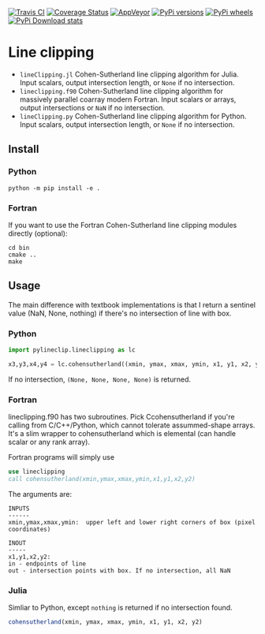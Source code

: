 [![Travis CI](https://travis-ci.org/scivision/lineclipping-python-fortran.svg?branch=master)](https://travis-ci.org/scivision/lineclipping-python-fortran)
[![Coverage Status](https://coveralls.io/repos/github/scivision/lineclipping-python-fortran/badge.svg?branch=master)](https://coveralls.io/github/scivision/lineclipping-python-fortran?branch=master)
[![AppVeyor](https://ci.appveyor.com/api/projects/status/cr0omkhjvgwcyxiy?svg=true)](https://ci.appveyor.com/project/scivision/lineclipping-python-fortran)
[![PyPi versions](https://img.shields.io/pypi/pyversions/pylineclip.svg)](https://pypi.python.org/pypi/pylineclip)
[![PyPi wheels](https://img.shields.io/pypi/format/pylineclip.svg)](https://pypi.python.org/pypi/pylineclip)
[![PyPi Download stats](http://pepy.tech/badge/pylineclip)](http://pepy.tech/project/pylineclip)

# Line clipping

-   `lineClipping.jl` Cohen-Sutherland line clipping algorithm for Julia.
    Input scalars, output intersection length, or `None` if no intersection.
-   `lineclipping.f90` Cohen-Sutherland line clipping algorithm for
    massively parallel coarray modern Fortran. Input scalars or arrays,
    output intersections or `NaN` if no intersection.
-   `lineClipping.py` Cohen-Sutherland line clipping algorithm for Python.
    Input scalars, output intersection length, or `None` if no intersection.

## Install

### Python

    python -m pip install -e .

### Fortran

If you want to use the Fortran Cohen-Sutherland line clipping modules
directly (optional):

    cd bin
    cmake ..
    make

## Usage

The main difference with textbook implementations is that I return a
sentinel value (NaN, None, nothing) if there's no intersection of line
with box.

### Python

```python
import pylineclip.lineclipping as lc

x3,y3,x4,y4 = lc.cohensutherland((xmin, ymax, xmax, ymin, x1, y1, x2, y2)
```

If no intersection, `(None, None, None, None)` is returned.

### Fortran

lineclipping.f90 has two subroutines. 
Pick Ccohensutherland if you're calling from C/C++/Python, which cannot tolerate assummed-shape arrays.
It's a slim wrapper to cohensutherland which is elemental (can handle scalar or any rank array).

Fortran programs will simply use

```fortran
use lineclipping
call cohensutherland(xmin,ymax,xmax,ymin,x1,y1,x2,y2)
```

The arguments are:

    INPUTS
    ------
    xmin,ymax,xmax,ymin:  upper left and lower right corners of box (pixel coordinates)

    INOUT
    -----
    x1,y1,x2,y2: 
    in - endpoints of line
    out - intersection points with box. If no intersection, all NaN

### Julia

Simliar to Python, except `nothing` is returned if no intersection
found.

```julia
cohensutherland(xmin, ymax, xmax, ymin, x1, y1, x2, y2)
```
